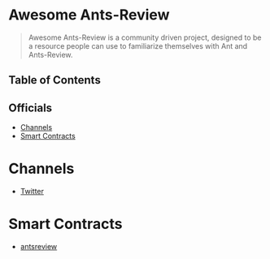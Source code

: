 # Awesome Ants-Review
> Awesome Ants-Review is a community driven project, designed to be a resource people can use to familiarize themselves with Ant and Ants-Review.

## Table of Contents

## Officials

- [Channels](#channels) 
- [Smart Contracts](#smart-contracts)

Channels
========
- [Twitter](https://twitter.com/ants_review)

Smart Contracts
===============
- [antsreview](https://github.com/naszam/ants-review)


